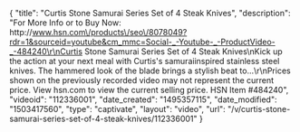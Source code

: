 {
    "title": "Curtis Stone Samurai Series Set of 4 Steak Knives",
    "description": "For More Info or to Buy Now: http:\/\/www.hsn.com\/products\/seo\/8078049?rdr=1&sourceid=youtube&cm_mmc=Social-_-Youtube-_-ProductVideo-_-484240\r\nCurtis Stone Samurai Series Set of 4 Steak Knives\nKick up the action at your next meal with Curtis's samuraiinspired stainless steel knives. The hammered look of the blade brings a stylish beat to...\r\nPrices shown on the previously recorded video may not represent the current price.  View hsn.com to view the current selling price. HSN Item #484240",
    "videoid": "112336001",
    "date_created": "1495357115",
    "date_modified": "1503417560",
    "type": "captivate",
    "layout": "video",
    "url": "\/v\/curtis-stone-samurai-series-set-of-4-steak-knives\/112336001"
}
